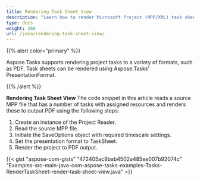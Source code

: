 ```yaml
---
title: Rendering Task Sheet View
description: "Learn how to render Microsoft Project (MPP/XML) task sheet views using Aspose.Tasks for Java."
type: docs
weight: 260
url: /java/rendering-task-sheet-view/
---
```


{{% alert color="primary" %}} 

Aspose.Tasks supports rendering project tasks to a variety of formats, such as PDF. Task sheets can be rendered using Aspose.Tasks' PresentationFormat.

{{% /alert %}}

**Rendering Task Sheet View**
The code snippet in this article reads a source MPP file that has a number of tasks with assigned resources and renders these to output PDF using the following steps:

1. Create an instance of the Project Reader.
2. Read the source MPP file.
3. Initiate the SaveOptions object with required timescale settings.
4. Set the presentation format to TaskSheet.
5. Render the project to PDF output.

{{< gist "aspose-com-gists" "472405ac9bab4502a485ee007b92074c" "Examples-src-main-java-com-aspose-tasks-examples-Tasks-RenderTaskSheet-render-task-sheet-view.java" >}}
